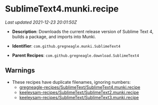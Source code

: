 # SublimeText4.munki.recipe

_Last updated 2021-12-23 20:01:50Z_

- **Description**: Downloads the current release version of Sublime Text 4, builds a package, and imports into Munki.

- **Identifier**: `com.github.gregneagle.munki.SublimeText4`

- **Parent Recipes**: `com.github.gregneagle.download.SublimeText4`


## Warnings

- These recipes have duplicate filenames, ignoring numbers:
    - [gregneagle-recipes/SublimeText/SublimeText4.munki.recipe](/autopkg-dupe-tracker/gregneagle-recipes/SublimeText/SublimeText4.munki.recipe)
    - [keeleysam-recipes/SublimeText/SublimeText2.munki.recipe](/autopkg-dupe-tracker/keeleysam-recipes/SublimeText/SublimeText2.munki.recipe)
    - [keeleysam-recipes/SublimeText/SublimeText3.munki.recipe](/autopkg-dupe-tracker/keeleysam-recipes/SublimeText/SublimeText3.munki.recipe)